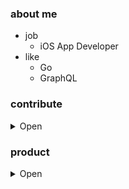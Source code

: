 ### about me

- job
  - iOS App Developer
- like
  - Go
  - GraphQL 

### contribute

<details><summary>Open</summary>

- [mdn/translated-content #4934](https://github.com/mdn/translated-content/pull/4934)
  - fix typo
- [mdn/translated-content #4995](https://github.com/mdn/translated-content/pull/4995)
  - fix typo
- [apple/swift #39786](https://github.com/apple/swift/pull/39786)
  - remove unnecessary import statement
- [[SR-14472] Documentation Issue: collectionViewContentSize - Swift](https://bugs.swift.org/browse/SR-14472)
  - fix typo
- [yonaskolb/XcodeGen #928](https://github.com/yonaskolb/XcodeGen/pull/928)
  - remove unnecessary processes

</details>

### product

<details><summary>Open</summary>

準備中！

</details>
